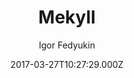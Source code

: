 ---
title: Mekyll
github: https://github.com/ifedyukin/Mekyll
demo: https://ifedyukin.github.io/Mekyll
author: Igor Fedyukin
ssg:
  - Jekyll
cms:
  - Markdown
date: 2017-03-27T10:27:29.000Z
description: Medium style theme for Jekyll
draft: false
publish_date: '2017-03-27T10:27:29Z'
update_date: '2018-10-02T16:15:11Z'
github_star: 15
github_fork: 24
---